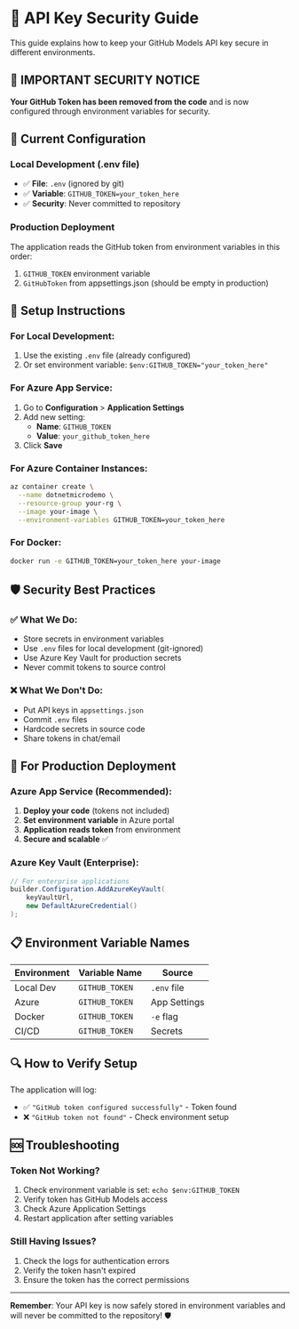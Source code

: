 # 🔐 API Key Security Guide

This guide explains how to keep your GitHub Models API key secure in different environments.

## 🚨 **IMPORTANT SECURITY NOTICE**

**Your GitHub Token has been removed from the code** and is now configured through environment variables for security.

## 📁 **Current Configuration**

### **Local Development (.env file)**
- ✅ **File**: `.env` (ignored by git)
- ✅ **Variable**: `GITHUB_TOKEN=your_token_here`
- ✅ **Security**: Never committed to repository

### **Production Deployment**
The application reads the GitHub token from environment variables in this order:
1. `GITHUB_TOKEN` environment variable
2. `GitHubToken` from appsettings.json (should be empty in production)

## 🔧 **Setup Instructions**

### **For Local Development:**
1. Use the existing `.env` file (already configured)
2. Or set environment variable: `$env:GITHUB_TOKEN="your_token_here"`

### **For Azure App Service:**
1. Go to **Configuration** > **Application Settings**
2. Add new setting:
   - **Name**: `GITHUB_TOKEN`
   - **Value**: `your_github_token_here`
3. Click **Save**

### **For Azure Container Instances:**
```bash
az container create \
  --name dotnetmicrodemo \
  --resource-group your-rg \
  --image your-image \
  --environment-variables GITHUB_TOKEN=your_token_here
```

### **For Docker:**
```bash
docker run -e GITHUB_TOKEN=your_token_here your-image
```

## 🛡️ **Security Best Practices**

### **✅ What We Do:**
- Store secrets in environment variables
- Use `.env` files for local development (git-ignored)
- Use Azure Key Vault for production secrets
- Never commit tokens to source control

### **❌ What We Don't Do:**
- Put API keys in `appsettings.json`
- Commit `.env` files
- Hardcode secrets in source code
- Share tokens in chat/email

## 🚀 **For Production Deployment**

### **Azure App Service (Recommended):**
1. **Deploy your code** (tokens not included)
2. **Set environment variable** in Azure portal
3. **Application reads token** from environment
4. **Secure and scalable** ✅

### **Azure Key Vault (Enterprise):**
```csharp
// For enterprise applications
builder.Configuration.AddAzureKeyVault(
    keyVaultUrl, 
    new DefaultAzureCredential()
);
```

## 📋 **Environment Variable Names**

| Environment | Variable Name | Source |
|-------------|---------------|--------|
| Local Dev | `GITHUB_TOKEN` | `.env` file |
| Azure | `GITHUB_TOKEN` | App Settings |
| Docker | `GITHUB_TOKEN` | `-e` flag |
| CI/CD | `GITHUB_TOKEN` | Secrets |

## 🔍 **How to Verify Setup**

The application will log:
- ✅ `"GitHub token configured successfully"` - Token found
- ❌ `"GitHub token not found"` - Check environment setup

## 🆘 **Troubleshooting**

### **Token Not Working?**
1. Check environment variable is set: `echo $env:GITHUB_TOKEN`
2. Verify token has GitHub Models access
3. Check Azure Application Settings
4. Restart application after setting variables

### **Still Having Issues?**
1. Check the logs for authentication errors
2. Verify the token hasn't expired
3. Ensure the token has the correct permissions

---

**Remember**: Your API key is now safely stored in environment variables and will never be committed to the repository! 🛡️